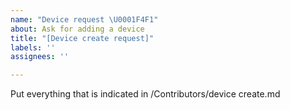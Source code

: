 ```yaml
---
name: "Device request \U0001F4F1"
about: Ask for adding a device
title: "[Device create request]"
labels: ''
assignees: ''

---
```


Put everything that is indicated in /Contributors/device create.md
